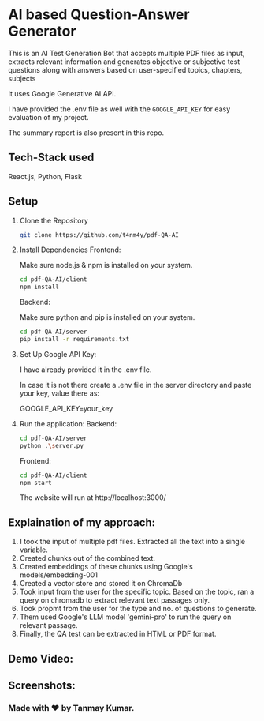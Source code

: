
# AI based Question-Answer Generator
This is an AI Test Generation Bot that accepts multiple PDF files as input, extracts relevant information and generates objective or subjective test questions along with answers based on user-specified topics, chapters, subjects

It uses Google Generative AI API.

I have provided the .env file as well with the `GOOGLE_API_KEY` for easy evaluation of my project.

The summary report is also present in this repo.

## Tech-Stack used
React.js, Python, Flask

## Setup
1. Clone the Repository 
   ```bash
   git clone https://github.com/t4nm4y/pdf-QA-AI
   ```
2. Install Dependencies
   Frontend:

   Make sure node.js & npm is installed on your system.
   ```bash
   cd pdf-QA-AI/client
   npm install
   ```

   Backend:
   
   Make sure python and pip is installed on your system.
   ```bash
   cd pdf-QA-AI/server
   pip install -r requirements.txt
   ```

3. Set Up Google API Key:
   
   I have already provided it in the .env file.
   
   In case it is not there create a .env file in the server directory and paste your key, value there as:

    GOOGLE_API_KEY=your_key

4. Run the application:
   Backend:
   ```bash
   cd pdf-QA-AI/server
   python .\server.py
   ```
   
   Frontend:
   ```bash
   cd pdf-QA-AI/client
   npm start
   ```
   The website will run at http://localhost:3000/

## Explaination of my approach:
1. I took the input of multiple pdf files. Extracted all the text into a single variable.
2. Created chunks out of the combined text.
3. Created embeddings of these chunks using Google's models/embedding-001
4. Created a vector store and stored it on ChromaDb
5. Took input from the user for the specific topic. Based on the topic, ran a query on chromadb to extract relevant text passages only.
6. Took propmt from the user for the type and no. of questions to generate.
7. Them used Google's LLM model 'gemini-pro' to run the query on relevant passage.
8. Finally, the QA test can be extracted in HTML or PDF format.


## Demo Video:



## Screenshots:



### Made with ❤️ by Tanmay Kumar.
